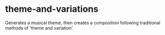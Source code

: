 # theme-and-variations
Generates a musical theme, then creates a composition following traditional methods of 'theme and variation'.
